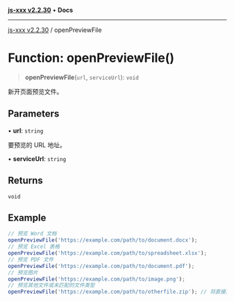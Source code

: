 [**js-xxx v2.2.30**](../README.md) • **Docs**

***

[js-xxx v2.2.30](../README.md) / openPreviewFile

# Function: openPreviewFile()

> **openPreviewFile**(`url`, `serviceUrl`): `void`

新开页面预览文件。

## Parameters

• **url**: `string`

要预览的 URL 地址。

• **serviceUrl**: `string`

## Returns

`void`

## Example

```ts
// 预览 Word 文档
openPreviewFile('https://example.com/path/to/document.docx');
// 预览 Excel 表格
openPreviewFile('https://example.com/path/to/spreadsheet.xlsx');
// 预览 PDF 文件
openPreviewFile('https://example.com/path/to/document.pdf');
// 预览图片
openPreviewFile('https://example.com/path/to/image.png');
// 预览其他文件或未匹配的文件类型
openPreviewFile('https://example.com/path/to/otherfile.zip'); // 将直接打开链接
```
